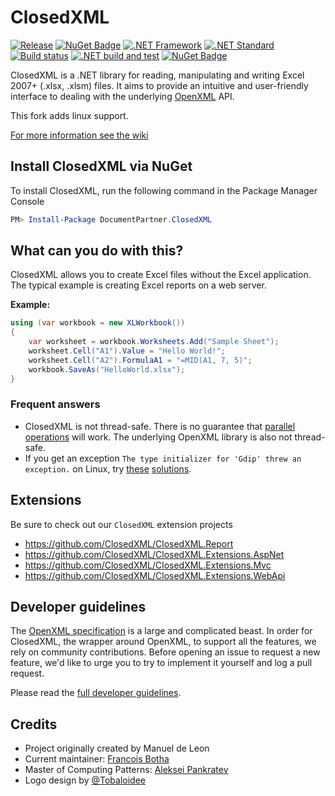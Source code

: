 # ClosedXML
[![Release](https://img.shields.io/badge/release-0.95.2-blue.svg)](https://github.com/ClosedXML/ClosedXML/releases/latest) [![NuGet Badge](https://buildstats.info/nuget/ClosedXML)](https://www.nuget.org/packages/ClosedXML/) [![.NET Framework](https://img.shields.io/badge/.NET%20Framework-%3E%3D%204.0-red.svg)](#) [![.NET Standard](https://img.shields.io/badge/.NET%20Standard-%3E%3D%202.0-red.svg)](#) [![Build status](https://ci.appveyor.com/api/projects/status/wobbmnlbukxejjgb?svg=true)](https://ci.appveyor.com/project/ClosedXML/ClosedXML/branch/develop/artifacts)
[![.NET build and test](https://github.com/stesee/ClosedXML/actions/workflows/dotnet.yml/badge.svg)](https://github.com/stesee/ClosedXML/actions/workflows/dotnet.yml) [![NuGet Badge](https://buildstats.info/nuget/DocumentPartner.ClosedXML)](https://www.nuget.org/packages/DocumentPartner.ClosedXML/)

ClosedXML is a .NET library for reading, manipulating and writing Excel 2007+ (.xlsx, .xlsm) files. It aims to provide an intuitive and user-friendly interface to dealing with the underlying [OpenXML](https://github.com/OfficeDev/Open-XML-SDK) API.

This fork adds linux support.

[For more information see the wiki](https://github.com/closedxml/closedxml/wiki)

## Install ClosedXML via NuGet

To install ClosedXML, run the following command in the Package Manager Console

``` powershell
PM> Install-Package DocumentPartner.ClosedXML
```

## What can you do with this?

ClosedXML allows you to create Excel files without the Excel application. The typical example is creating Excel reports on a web server.

**Example:**

```c#
using (var workbook = new XLWorkbook())
{
    var worksheet = workbook.Worksheets.Add("Sample Sheet");
    worksheet.Cell("A1").Value = "Hello World!";
    worksheet.Cell("A2").FormulaA1 = "=MID(A1, 7, 5)";
    workbook.SaveAs("HelloWorld.xlsx");
}
```

### Frequent answers
- ClosedXML is not thread-safe. There is no guarantee that [parallel operations](https://github.com/ClosedXML/ClosedXML/issues/1662) will work. The underlying OpenXML library is also not thread-safe.
- If you get an exception `The type initializer for 'Gdip' threw an exception.` on Linux, try [these](https://stackoverflow.com/a/67092403/179494) [solutions](https://github.com/dotnet/runtime/issues/27200#issuecomment-415327256).

## Extensions

Be sure to check out our `ClosedXML` extension projects

- <https://github.com/ClosedXML/ClosedXML.Report>
- <https://github.com/ClosedXML/ClosedXML.Extensions.AspNet>
- <https://github.com/ClosedXML/ClosedXML.Extensions.Mvc>
- <https://github.com/ClosedXML/ClosedXML.Extensions.WebApi>

## Developer guidelines

The [OpenXML specification](https://www.ecma-international.org/publications/standards/Ecma-376.htm) is a large and complicated beast. In order for ClosedXML, the wrapper around OpenXML, to support all the features, we rely on community contributions. Before opening an issue to request a new feature, we'd like to urge you to try to implement it yourself and log a pull request.

Please read the [full developer guidelines](CONTRIBUTING.md).

## Credits

- Project originally created by Manuel de Leon
- Current maintainer: [Francois Botha](https://github.com/igitur)
- Master of Computing Patterns: [Aleksei Pankratev](https://github.com/Pankraty)
- Logo design by [@Tobaloidee](https://github.com/Tobaloidee)

